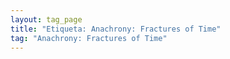 ```yaml
---
layout: tag_page
title: "Etiqueta: Anachrony: Fractures of Time"
tag: "Anachrony: Fractures of Time"
---
```

